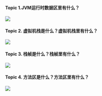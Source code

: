 #### Topic 1.JVM运行时数据区里有什么？
![](http://static.tmaczhao.cn/images/be82a705c27e8b861ad4013acc6946d9.jpg)

#### Topic 2. 虚拟机栈是什么？虚拟机栈里有什么？
![](http://static.tmaczhao.cn/images/2edef987bd4f62dc853346f45eb1a8f3.jpg)

#### Topic 3. 栈帧是什么？栈帧里有什么？
![](http://static.tmaczhao.cn/images/2f9db17367665093a4af9e8fe7635f1b.jpg)

#### Topic 4. 方法区是什么？方法区里有什么？
![](http://static.tmaczhao.cn/images/24f8bca34e9b698de16a0b13b2d40af0.jpg)
